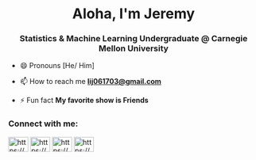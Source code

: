 <h1 align="center">Aloha, I'm Jeremy</h1>
<h3 align="center">Statistics & Machine Learning Undergraduate @ Carnegie Mellon University</h3>

- 😄 Pronouns [He/ Him]

- 📫 How to reach me **lij061703@gmail.com**

- ⚡ Fun fact **My favorite show is Friends**

<h3 align="left">Connect with me:</h3>
<p align="left">
<a href="https://linkedin.com/in/https://www.linkedin.com/in/jiabin-jeremy-li/" target="blank"><img align="center" src="https://raw.githubusercontent.com/rahuldkjain/github-profile-readme-generator/master/src/images/icons/Social/linked-in-alt.svg" alt="https://www.linkedin.com/in/jiabin-jeremy-li/" height="30" width="40" /></a>
<a href="https://kaggle.com/https://www.kaggle.com/addicejeremy" target="blank"><img align="center" src="https://raw.githubusercontent.com/rahuldkjain/github-profile-readme-generator/master/src/images/icons/Social/kaggle.svg" alt="https://www.kaggle.com/addicejeremy" height="30" width="40" /></a>
<a href="https://fb.com/https://www.facebook.com/jeremy.li.0617/" target="blank"><img align="center" src="https://raw.githubusercontent.com/rahuldkjain/github-profile-readme-generator/master/src/images/icons/Social/facebook.svg" alt="https://www.facebook.com/jeremy.li.0617/" height="30" width="40" /></a>
<a href="https://instagram.com/https://www.instagram.com/addice_jeremy/" target="blank"><img align="center" src="https://raw.githubusercontent.com/rahuldkjain/github-profile-readme-generator/master/src/images/icons/Social/instagram.svg" alt="https://www.instagram.com/addice_jeremy/" height="30" width="40" /></a>
</p>
